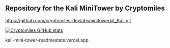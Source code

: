 ## Repository for the Kali MiniTower by Cryptomiles



https://github.com/cryptomiles-dev/absminitowerkit_Kali.git


[![Cryptomiles GitHub stats](kali-mini-tower-readmestats.vercel.app/api?username=cryptomiles-dev)](https://github.com/anuraghazra/github-readme-stats)

kali-mini-tower-readmestats.vercel.app
